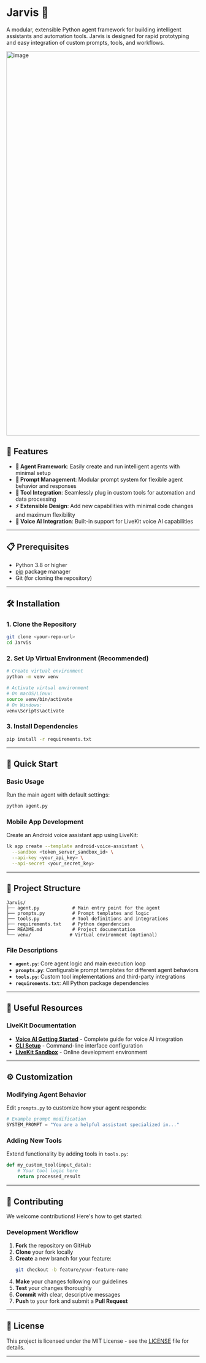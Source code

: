 # Jarvis 🤖

A modular, extensible Python agent framework for building intelligent assistants and automation tools. Jarvis is designed for rapid prototyping and easy integration of custom prompts, tools, and workflows.

<img width="1805" height="1002" alt="image" src="https://github.com/user-attachments/assets/65b796bd-83b4-4cb6-b3c0-a6ead9cb60ae" />


## 🚀 Features

- **🧠 Agent Framework**: Easily create and run intelligent agents with minimal setup
- **📝 Prompt Management**: Modular prompt system for flexible agent behavior and responses
- **🔧 Tool Integration**: Seamlessly plug in custom tools for automation and data processing
- **⚡ Extensible Design**: Add new capabilities with minimal code changes and maximum flexibility
- **📱 Voice AI Integration**: Built-in support for LiveKit voice AI capabilities

---

## 📋 Prerequisites

- Python 3.8 or higher
- [pip](https://pip.pypa.io/en/stable/) package manager
- Git (for cloning the repository)

---

## 🛠️ Installation

### 1. Clone the Repository
```bash
git clone <your-repo-url>
cd Jarvis
```

### 2. Set Up Virtual Environment (Recommended)
```bash
# Create virtual environment
python -m venv venv

# Activate virtual environment
# On macOS/Linux:
source venv/bin/activate
# On Windows:
venv\Scripts\activate
```

### 3. Install Dependencies
```bash
pip install -r requirements.txt
```

---

## 🎯 Quick Start

### Basic Usage
Run the main agent with default settings:
```bash
python agent.py
```

### Mobile App Development
Create an Android voice assistant app using LiveKit:
```bash
lk app create --template android-voice-assistant \
  --sandbox <token_server_sandbox_id> \
  --api-key <your_api_key> \
  --api-secret <your_secret_key>
```

---

## 📁 Project Structure

```
Jarvis/
├── agent.py            # Main entry point for the agent
├── prompts.py          # Prompt templates and logic
├── tools.py            # Tool definitions and integrations
├── requirements.txt    # Python dependencies
├── README.md           # Project documentation
└── venv/              # Virtual environment (optional)
```

### File Descriptions

- **`agent.py`**: Core agent logic and main execution loop
- **`prompts.py`**: Configurable prompt templates for different agent behaviors
- **`tools.py`**: Custom tool implementations and third-party integrations
- **`requirements.txt`**: All Python package dependencies

---

## 🔗 Useful Resources

### LiveKit Documentation
- [**Voice AI Getting Started**](https://docs.livekit.io/agents/start/voice-ai/) - Complete guide for voice AI integration
- [**CLI Setup**](https://docs.livekit.io/home/cli/cli-setup/) - Command-line interface configuration
- [**LiveKit Sandbox**](https://cloud.livekit.io/projects/p_1p1xfqksh5k/sandbox) - Online development environment

---

## ⚙️ Customization

### Modifying Agent Behavior
Edit `prompts.py` to customize how your agent responds:
```python
# Example prompt modification
SYSTEM_PROMPT = "You are a helpful assistant specialized in..."
```

### Adding New Tools
Extend functionality by adding tools in `tools.py`:
```python
def my_custom_tool(input_data):
    # Your tool logic here
    return processed_result
```

---

## 🤝 Contributing

We welcome contributions! Here's how to get started:

### Development Workflow
1. **Fork** the repository on GitHub
2. **Clone** your fork locally
3. **Create** a new branch for your feature:
   ```bash
   git checkout -b feature/your-feature-name
   ```
4. **Make** your changes following our guidelines
5. **Test** your changes thoroughly
6. **Commit** with clear, descriptive messages
7. **Push** to your fork and submit a **Pull Request**


---

## 📄 License

This project is licensed under the MIT License - see the [LICENSE](LICENSE) file for details.

---


